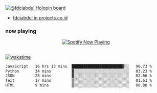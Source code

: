 [![@fdciabdul Holopin board](https://holopin.io/api/user/board?user=fdciabdul)](https://holopin.io/@fdciabdul)

- [fdciabdul in projects.co.id](https://projects.co.id/public/browse_users/view/496e26/fdciabdul)

### now playing 

<p align="center">
  <a href="https://open.spotify.com/user/31ljmyymhthokwewwcd6dsdmvprm" target="_blank"><img src="https://novatorem-psi-rosy.vercel.app/api/spotify" alt="Spotify Now Playing"/></a>
</p>

##

[![wakatime](https://wakatime.com/badge/user/87646243-158a-4241-a3cb-668e1fa2dbb8.svg)](https://wakatime.com/@87646243-158a-4241-a3cb-668e1fa2dbb8)
<!--START_SECTION:waka-->

```txt
JavaScript   16 hrs 13 mins  ██████████████████████▓░░   90.73 %
Python       34 mins         ▓░░░░░░░░░░░░░░░░░░░░░░░░   03.23 %
JSON         28 mins         ▓░░░░░░░░░░░░░░░░░░░░░░░░   02.66 %
Text         17 mins         ▒░░░░░░░░░░░░░░░░░░░░░░░░   01.61 %
HTML         9 mins          ▒░░░░░░░░░░░░░░░░░░░░░░░░   00.88 %
```

<!--END_SECTION:waka-->
